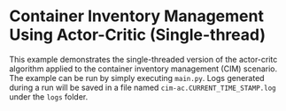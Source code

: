 # Container Inventory Management Using Actor-Critic (Single-thread)

This example demonstrates the single-threaded version of the actor-critc algorithm applied to the container inventory management (CIM) scenario. The example can be run by simply executing ``main.py``. Logs generated during a run will be saved in a file named ``cim-ac.CURRENT_TIME_STAMP.log`` under the ``logs`` folder.